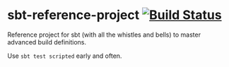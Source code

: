 # sbt-reference-project [![Build Status](https://travis-ci.org/jaceklaskowski/sbt-reference-project.svg?branch=master)](https://travis-ci.org/jaceklaskowski/sbt-reference-project)

Reference project for sbt (with all the whistles and bells) to master advanced build definitions.

Use `sbt test scripted` early and often.
